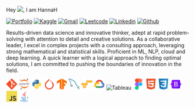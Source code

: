 Hey <img src="https://raw.githubusercontent.com/MartinHeinz/MartinHeinz/master/wave.gif" width="30px">, I am HannaH

[![Portfolio](https://img.shields.io/badge/Portfolio-FFE801?logo=hackthebox&logoColor=black&style=flat)](https://hannahtech.github.io/Portfolio/)    [![Kaggle](https://img.shields.io/badge/Kaggle-20BEFF?style=for-the-badge&logo=Kaggle&logoColor=white&style=flat)](https://www.kaggle.com/iamheny)    [![Gmail](https://img.shields.io/badge/Gmail-D14836?style=for-the-badge&logo=gmail&logoColor=white&style=flat)](mailto:hannah.ai.arch@gmail.com)    [![Leetcode](https://img.shields.io/badge/-LeetCode-FFA116?style=for-the-badge&logo=LeetCode&logoColor=white&style=flat)](https://leetcode.com/user5517BE/)    [![Linkedin](https://img.shields.io/badge/LinkedIn-0077B5?style=for-the-badge&logo=linkedin&logoColor=white&style=flat)](https://www.linkedin.com/in/hannahai/)    [![Github](https://img.shields.io/badge/GitHub-100000?style=for-the-badge&logo=github&style=flat)](https://github.com/HannahTech/)    

Results-driven data science and innovative thinker, adept at rapid problem-solving with attention to detail and creative solutions. As a collaborative leader, I excel in complex projects with a consulting approach, leveraging strong mathematical and statistical skills. Proficient in ML, NLP, cloud and deep learning. A quick learner with a logical approach to finding optimal solutions, I am committed to pushing the boundaries of innovation in the field.

<img src="https://github.com/devicons/devicon/blob/master/icons/git/git-original.svg" alt="Git" width="30" height="30">    <img src="https://github.com/devicons/devicon/blob/master/icons/jupyter/jupyter-original-wordmark.svg" alt="Jupyter" width="30" height="30">    <img src="https://github.com/devicons/devicon/blob/master/icons/python/python-original.svg" alt="Python" width="30" height="30">    <img src="https://github.com/devicons/devicon/blob/master/icons/pytorch/pytorch-original.svg" alt="pytorch" width="30" height="30">    <img src="https://github.com/devicons/devicon/blob/master/icons/tensorflow/tensorflow-original.svg" alt="tensorflow" width="30" height="30">    <img src="https://github.com/devicons/devicon/blob/master/icons/mysql/mysql-original.svg" alt="mysql" width="30" height="30">    <img src="https://github.com/devicons/devicon/blob/master/icons/amazonwebservices/amazonwebservices-original.svg" alt="AWS" width="30" height="30">    <img src="https://github.com/devicons/devicon/blob/master/icons/googlecloud/googlecloud-original.svg" alt="GCP" width="30" height="30">    <img src="https://cdn.worldvectorlogo.com/logos/tableau-software.svg" alt="Tableau" width="30" height="30">    <img src="https://github.com/devicons/devicon/blob/master/icons/figma/figma-original.svg" alt="Figma" width="30" height="30">    <img src="https://github.com/devicons/devicon/blob/master/icons/html5/html5-original.svg" alt="html" width="30" height="30">    <img src="https://github.com/devicons/devicon/blob/master/icons/css3/css3-original.svg" alt="CSS" width="30" height="30">    <img src="https://github.com/devicons/devicon/blob/master/icons/bootstrap/bootstrap-original.svg" alt="bootstrap" width="30" height="30">    <img src="https://github.com/devicons/devicon/blob/master/icons/javascript/javascript-original.svg" alt="JS" width="30" height="30">    <img src="https://github.com/devicons/devicon/blob/master/icons/java/java-original.svg" alt="java" width="30" height="30">


<!--
**IamHannah/IamHannah** is a ✨ _special_ ✨ repository because its `README.md` (this file) appears on your GitHub profile.

Here are some ideas to get you started:

- 🔭 I’m currently working on ...
- 🌱 I’m currently learning ...
- 👯 I’m looking to collaborate on ...
- 🤔 I’m looking for help with ...
- 💬 Ask me about ...
- 📫 How to reach me: ...
- 😄 Pronouns: ...
- ⚡ Fun fact: ...
-->
